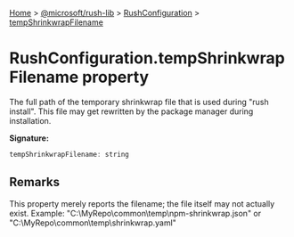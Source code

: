 [Home](./index) &gt; [@microsoft/rush-lib](./rush-lib.md) &gt; [RushConfiguration](./rush-lib.rushconfiguration.md) &gt; [tempShrinkwrapFilename](./rush-lib.rushconfiguration.tempshrinkwrapfilename.md)

# RushConfiguration.tempShrinkwrapFilename property

The full path of the temporary shrinkwrap file that is used during "rush install". This file may get rewritten by the package manager during installation.

**Signature:**
```javascript
tempShrinkwrapFilename: string
```

## Remarks

This property merely reports the filename; the file itself may not actually exist. Example: "C:\\MyRepo\\common\\temp\\npm-shrinkwrap.json" or "C:\\MyRepo\\common\\temp\\shrinkwrap.yaml"
